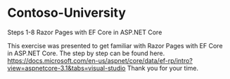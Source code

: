 # Contoso-University
Steps 1-8 Razor Pages with EF Core in ASP.NET Core

This exercise was presented to get familiar with Razor Pages with EF Core in ASP.NET Core.
The step by step can be found here. https://docs.microsoft.com/en-us/aspnet/core/data/ef-rp/intro?view=aspnetcore-3.1&tabs=visual-studio
Thank you for your time.

